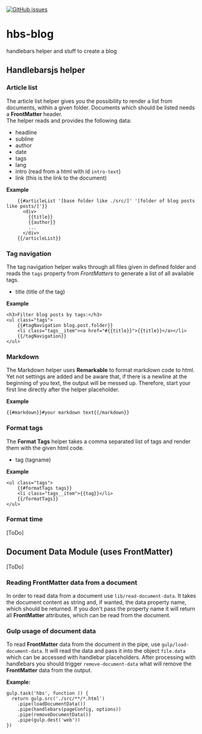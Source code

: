 [![GitHub issues](https://img.shields.io/github/issues/toh82/hbs-blog.svg?style=flat-square)](https://github.com/toh82/hbs-blog/issues)

# hbs-blog
handlebars helper and stuff to create a blog

## Handlebarsjs helper

### Article list

The article list helper gives you the possibility to render a list from documents, within a given folder. Documents which should be listed needs a **FrontMatter** header.  
The helper reads and provides the following data:
- headline
- subline
- author
- date
- tags
- lang
- intro (read from a html with id `intro-text`)
- link (this is the link to the document)

**Example**
```
    {{#articleList '[base folder like ./src/]' '[folder of blog posts like posts/]'}}
      <div>
        {{title}}
        {{author}}
        ...
      </div>
    {{/articleList}}
```

### Tag navigation 

The tag navigation helper walks through all files given in defined folder and reads the `tags` property from *FrontMatters* to generate a list of all available tags.

- title (title of the tag)

**Example**
```
<h3>Filter blog posts by tags:</h3>
<ul class="tags">
    {{#tagNavigation blog.post.folder}}
    <li class="tags__item"><a href="#{{title}}">{{title}}</a></li>
    {{/tagNavigation}}
</ul>
```

### Markdown

The Markdown helper uses **Remarkable** to format markdown code to html. Yet not settings are added and be aware that, if there is a newline at the beginning of you text, the output will be messed up. Therefore, start your first line directly after the helper placeholder.

**Example**
```
{{#markdown}}#your markdown text{{/markdown}}
```

### Format tags

The **Format Tags** helper takes a comma separated list of tags and render them with the given html code.

- tag (tagname)

**Example**
```
<ul class="tags">
    {{#formatTags tags}}
    <li class="tags__item">{{tag}}</li>
    {{/formatTags}}
</ul>
```

### Format time

[ToDo]

## Document Data Module (uses FrontMatter)

[ToDo]

### Reading FrontMatter data from a document

In order to read data from a document use `lib/read-document-data`. It takes the document content as string and, if wanted, the data property name, which should be returned. If you don't pass the property name it will return all **FrontMatter** attributes, which can be read from the document.

### Gulp usage of document data

To read **FrontMatter** data from the document in the pipe, use `gulp/load-document-data`. It will read the data and pass it into the object `file.data` which can be accessed with handlebar placeholders. After processing with handlebars you should trigger `remove-document-data` what will remove the **FrontMatter** data from the output.

**Example:**
```
gulp.task('hbs', function () {
  return gulp.src('./src/**/*.html')
    .pipe(loadDocumentData())
    .pipe(handlebars(pageConfig, options))
    .pipe(removeDocumentData())
    .pipe(gulp.dest('web'))
})    
```